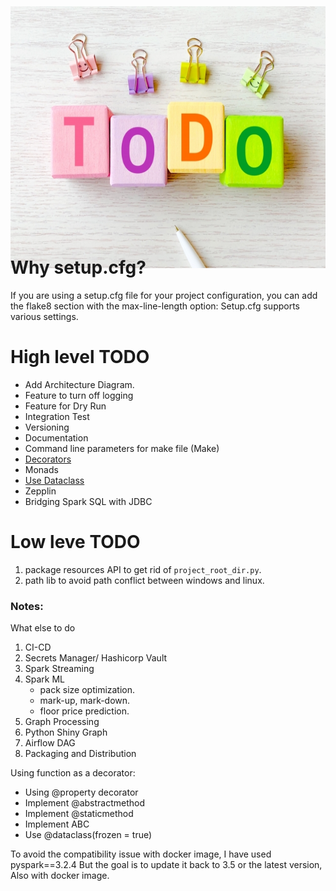 

<img src="../resources/images/to_do.png" alt="to_do" style="height:419px; width:1072px; margin: -40px 50px -60px 0px; overflow: hidden;"/>



# Why setup.cfg? 
If you are using a setup.cfg file for your project configuration, you can add the flake8 section with the max-line-length option:
Setup.cfg supports various settings.



# High level TODO
- Add Architecture Diagram.
- Feature to turn off logging
- Feature for Dry Run
- Integration Test
- Versioning
- Documentation
- Command line parameters for make file (Make)
- [Decorators](https://towardsdatascience.com/python-decorators-for-data-science-6913f717669a)
- Monads
- [Use Dataclass](https://zetcode.com/python/dataclass/)
- Zepplin
- Bridging Spark SQL with JDBC


# Low leve TODO
1. package resources API to get rid of `project_root_dir.py`.
2. path lib to avoid path conflict between windows and linux. 


### Notes:
What else to do 
1. CI-CD
2. Secrets Manager/ Hashicorp Vault
3. Spark Streaming
4. Spark ML
   - pack size optimization.
   - mark-up, mark-down.
   - floor price prediction.
5. Graph Processing
6. Python Shiny Graph
7. Airflow DAG
8. Packaging and Distribution

Using function as a decorator:
- Using @property decorator
- Implement @abstractmethod
- Implement @staticmethod
- Implement ABC
- Use @dataclass(frozen = true)


To avoid the compatibility issue with docker image, I have used pyspark==3.2.4 
But the goal is to update it back to 3.5 or the latest version, Also with docker image.